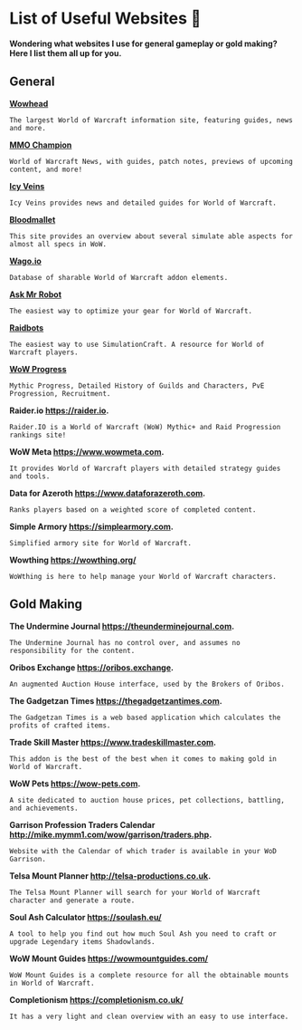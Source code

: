 # List of Useful Websites 📌

**Wondering what websites I use for general gameplay or gold making? Here I list them all up for you.**

## General

**[Wowhead](https://www.wowhead.com)**
```
The largest World of Warcraft information site, featuring guides, news and more.
```

**[MMO Champion](https://www.mmo-champion.com)**
```
World of Warcraft News, with guides, patch notes, previews of upcoming content, and more!
```

**[Icy Veins](https://www.icy-veins.com)**
```
Icy Veins provides news and detailed guides for World of Warcraft.
```

**[Bloodmallet](https://bloodmallet.com)**
```
This site provides an overview about several simulate able aspects for almost all specs in WoW.
```

**[Wago.io](https://wago.io)**
```
Database of sharable World of Warcraft addon elements.
```

**[Ask Mr Robot](https://www.askmrrobot.com)**
```
The easiest way to optimize your gear for World of Warcraft.
```

**[Raidbots](https://www.raidbots.com)**
```
The easiest way to use SimulationCraft. A resource for World of Warcraft players.
```

**[WoW Progress](https://www.wowprogress.com)**
```
Mythic Progress, Detailed History of Guilds and Characters, PvE Progression, Recruitment.
```

**Raider.io https://raider.io.**
```
Raider.IO is a World of Warcraft (WoW) Mythic+ and Raid Progression rankings site!
```

**WoW Meta https://www.wowmeta.com.**
```
It provides World of Warcraft players with detailed strategy guides and tools.
```

**Data for Azeroth https://www.dataforazeroth.com.**
```
Ranks players based on a weighted score of completed content. 
```

**Simple Armory https://simplearmory.com.**
```
Simplified armory site for World of Warcraft.
```
**Wowthing https://wowthing.org/**
```
WoWthing is here to help manage your World of Warcraft characters.
```

## Gold Making

**The Undermine Journal https://theunderminejournal.com.**
```
The Undermine Journal has no control over, and assumes no responsibility for the content.
```

**Oribos Exchange https://oribos.exchange.**
```
An augmented Auction House interface, used by the Brokers of Oribos. 
```

**The Gadgetzan Times https://thegadgetzantimes.com.**
```
The Gadgetzan Times is a web based application which calculates the profits of crafted items.
```

**Trade Skill Master https://www.tradeskillmaster.com.**
```
This addon is the best of the best when it comes to making gold in World of Warcraft. 
```

**WoW Pets https://wow-pets.com.**
```
A site dedicated to auction house prices, pet collections, battling, and achievements.
```

**Garrison Profession Traders Calendar http://mike.mymm1.com/wow/garrison/traders.php.**
```
Website with the Calendar of which trader is available in your WoD Garrison.
```

**Telsa Mount Planner http://telsa-productions.co.uk.**
```
The Telsa Mount Planner will search for your World of Warcraft character and generate a route.
```

**Soul Ash Calculator https://soulash.eu/**
```
A tool to help you find out how much Soul Ash you need to craft or upgrade Legendary items Shadowlands.
```

**WoW Mount Guides https://wowmountguides.com/**
```
WoW Mount Guides is a complete resource for all the obtainable mounts in World of Warcraft.
```

**Completionism https://completionism.co.uk/**
```
It has a very light and clean overview with an easy to use interface.
```
